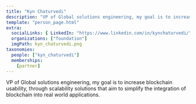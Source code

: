 ```yaml
---
title: "Kyn Chaturvedi"
description: "VP of Global solutions engineering, my goal is to increase blockchain usability."
template: "person_page.html"
extra:
  socialLinks: { LinkedIn: "https://www.linkedin.com/in/kynchaturvedi/"}
  organizations: ["foundation"]
  imgPath: kyn_chaturvedi.png
taxonomies:
  people: ["kyn_chaturvedi"]
  memberships:
    [partner]
---
```


VP of Global solutions engineering, my goal is to increase blockchain usability, through scalability solutions that aim to simplify the integration of blockchain into real world applications.